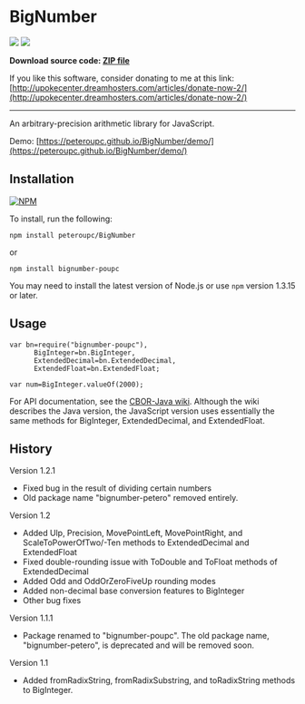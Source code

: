 BigNumber
=========

![](http://img.shields.io/npm/v/bignumber-poupc.svg?style=flat)
![](http://img.shields.io/npm/dm/bignumber-poupc.svg?style=flat)

**Download source code: [ZIP file](https://github.com/peteroupc/BigNumber/archive/master.zip)**

If you like this software, consider donating to me at this link: [http://upokecenter.dreamhosters.com/articles/donate-now-2/](http://upokecenter.dreamhosters.com/articles/donate-now-2/)

----

An arbitrary-precision arithmetic library for JavaScript.

Demo: [https://peteroupc.github.io/BigNumber/demo/](https://peteroupc.github.io/BigNumber/demo/)

Installation
--------------

[![NPM](https://nodei.co/npm/bignumber-poupc.png)](https://www.npmjs.com/package/bignumber-poupc/)

To install, run the following:

    npm install peteroupc/BigNumber

or

    npm install bignumber-poupc

You may need to install the latest version of Node.js or use `npm` version 1.3.15 or later.

Usage
--------------

    var bn=require("bignumber-poupc"),
          BigInteger=bn.BigInteger,
          ExtendedDecimal=bn.ExtendedDecimal,
          ExtendedFloat=bn.ExtendedFloat;

    var num=BigInteger.valueOf(2000);

For API documentation, see the [CBOR-Java wiki](https://github.com/peteroupc/CBOR-Java/wiki).
Although the wiki describes the Java version, the JavaScript version uses essentially
the same methods for BigInteger, ExtendedDecimal, and ExtendedFloat.

History
------------

Version 1.2.1

- Fixed bug in the result of dividing certain numbers
- Old package name "bignumber-petero" removed entirely.

Version 1.2

- Added Ulp, Precision, MovePointLeft, MovePointRight, and ScaleToPowerOfTwo/-Ten methods to
  ExtendedDecimal and ExtendedFloat
- Fixed double-rounding issue with ToDouble and ToFloat methods
  of ExtendedDecimal
- Added Odd and OddOrZeroFiveUp rounding modes
- Added non-decimal base conversion features to BigInteger
- Other bug fixes

Version 1.1.1

- Package renamed to "bignumber-poupc".  The old package name, "bignumber-petero", is deprecated
and will be removed soon.

Version 1.1

- Added fromRadixString, fromRadixSubstring, and toRadixString methods to BigInteger.
